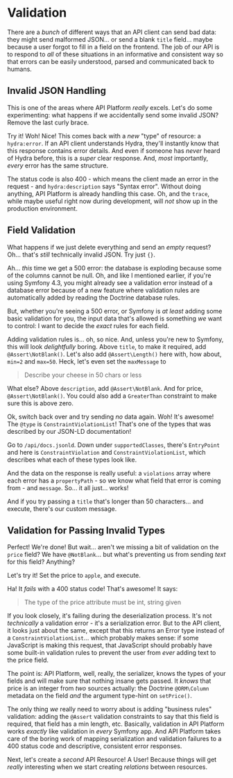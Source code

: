 # Validation

There are a *bunch* of different ways that an API client can send bad data: they
might send malformed JSON... or send a blank `title` field... maybe because a
user forgot to fill in a field on the frontend. The job of our API is to respond
to *all* of these situations in an informative and consistent way so that errors
can be easily understood, parsed and communicated back to humans.

## Invalid JSON Handling

This is one of the areas where API Platform *really* excels. Let's do some
experimenting: what happens if we accidentally send some invalid JSON? Remove the
last curly brace.

Try it! Woh! Nice! This comes back with a *new* "type" of resource: a `hydra:error`.
If an API client understands Hydra, they'll instantly know that this response contains
error details. And even if someone has *never* heard of Hydra before, this is a
*super* clear response. And, *most* importantly, *every* error has the same structure.

The status code is also 400 - which means the client made an error in the request -
and `hydra:description` says "Syntax error". Without doing anything, API Platform
is already handling this case. Oh, and the `trace`, while maybe useful right now
during development, will *not* show up in the production environment.

## Field Validation

What happens if we just delete everything and send an *empty* request? Oh...
that's *still* technically invalid JSON. Try just `{}`.

Ah... *this* time we get a 500 error: the database is exploding because some of
the columns cannot be null. Oh, and like I mentioned earlier, if you're using
Symfony 4.3, you might already see a validation error instead of a database error
because of a new feature where validation rules are automatically added by reading
the Doctrine database rules.

But, whether you're seeing a 500 error, or Symfony is *at least* adding some basic
validation for you, the input data that's allowed is something *we* want to control:
I want to decide the *exact* rules for each field.

Adding validation rules is... oh, so nice. And, unless you're new to Symfony, this
will look *delightfully* boring. Above `title`, to make it required, add
`@Assert\NotBlank()`. Let's also add `@Assert\Length()` here with, how about,
`min=2` and `max=50`. Heck, let's even set the `maxMessage` to

> Describe your cheese in 50 chars or less

What else? Above `description`, add `@Assert\NotBlank`. And for price,
`@Assert\NotBlank()`. You could also add a `GreaterThan` constraint to make
sure this is above zero.

Ok, switch back over and try sending *no* data again. Woh! It's awesome! The
 `@type` is `ConstraintViolationList`! That's one of the types that was described
by our JSON-LD documentation!

Go to `/api/docs.jsonld`. Down under `supportedClasses`, there's `EntryPoint` and
here is `ConstraintViolation` and `ConstraintViolationList`, which describes what
each of these types look like.

And the data on the response is really useful: a `violations` array where each
error has a `propertyPath` - so we know what field that error is coming from -
and `message`. So... it all just... works!

And if you try passing a `title` that's longer than 50 characters... and execute,
there's our custom message.

## Validation for Passing Invalid Types

Perfect! We're done! But wait... aren't we missing a bit of validation on the
`price` field? We have `@NotBlank`... but what's preventing us from sending *text*
for this field? Anything?

Let's try it! Set the price to `apple`, and execute.

Ha! It *fails* with a 400 status code! That's awesome! It says:

> The type of the price attribute must be int, string given

If you look closely, it's failing during the deserialization process. It's not
*technically* a validation error - it's a serialization error. But to the API client,
it looks just about the same, except that this returns an Error type instead of
a `ConstraintViolationList`... which probably makes sense: if some JavaScript
is making this request, that JavaScript should probably have some built-in
validation rules to prevent the user from *ever* adding text to the price field.

The point is: API Platform, well, really, the serializer, knows the types of your
fields and will make sure that nothing insane gets passed. It *knows* that price
is an integer from *two* sources actually: the Doctrine `@ORM\Column` metadata
on the field *and* the argument type-hint on `setPrice()`.

The only thing *we* really need to worry about is adding "business rules" validation:
adding the `@Assert` validation constraints to say that this field is required,
that field has a min length, etc. Basically, validation in API Platform works
*exactly* like validation in *every* Symfony app. And API Platform takes care of
the boring work of mapping serialization and validation failures to a 400 status
code and descriptive, consistent error responses.

Next, let's create a *second* API Resource! A User! Because things will get *really*
interesting when we start creating *relations* between resources.
